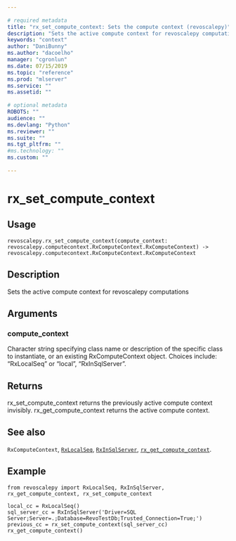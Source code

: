 ```yaml
--- 
 
# required metadata 
title: "rx_set_compute_context: Sets the compute context (revoscalepy)" 
description: "Sets the active compute context for revoscalepy computations" 
keywords: "context" 
author: "DaniBunny"
ms.author: "dacoelho" 
manager: "cgronlun" 
ms.date: 07/15/2019
ms.topic: "reference" 
ms.prod: "mlserver" 
ms.service: "" 
ms.assetid: "" 
 
# optional metadata 
ROBOTS: "" 
audience: "" 
ms.devlang: "Python" 
ms.reviewer: "" 
ms.suite: "" 
ms.tgt_pltfrm: "" 
#ms.technology: "" 
ms.custom: "" 
 
---
```


# rx_set_compute_context


 


## Usage



```
revoscalepy.rx_set_compute_context(compute_context: revoscalepy.computecontext.RxComputeContext.RxComputeContext) -> revoscalepy.computecontext.RxComputeContext.RxComputeContext
```





## Description

Sets the active compute context for revoscalepy computations


## Arguments


### compute_context

Character string specifying class name or description
of the specific class to instantiate, or an existing RxComputeContext object.
Choices include: “RxLocalSeq” or “local”, “RxInSqlServer”.


## Returns

rx_set_compute_context returns the previously active compute context
invisibly. rx_get_compute_context returns the active compute context.


## See also

`RxComputeContext`,
[`RxLocalSeq`](RxLocalSeq.md),
[`RxInSqlServer`](RxInSqlServer.md),
[`rx_get_compute_context`](rx-get-compute-context.md).


## Example



```
from revoscalepy import RxLocalSeq, RxInSqlServer, rx_get_compute_context, rx_set_compute_context

local_cc = RxLocalSeq()
sql_server_cc = RxInSqlServer('Driver=SQL Server;Server=.;Database=RevoTestDb;Trusted_Connection=True;')
previous_cc = rx_set_compute_context(sql_server_cc)
rx_get_compute_context()
```

